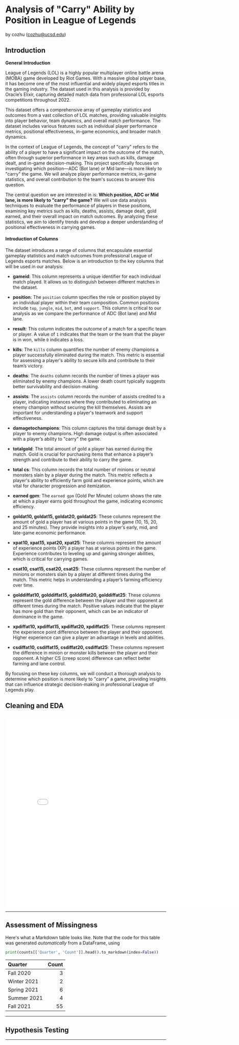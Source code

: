 # Analysis of "Carry" Ability by Position in League of Legends

by cozhu (cozhu@ucsd.edu)


## Introduction

**General Introduction**

League of Legends (LOL) is a highly popular multiplayer online battle arena (MOBA) game developed by Riot Games. With a massive global player base, it has become one of the most influential and widely played esports titles in the gaming industry. The dataset used in this analysis is provided by Oracle’s Elixir, capturing detailed match data from professional LOL esports competitions throughout 2022.

This dataset offers a comprehensive array of gameplay statistics and outcomes from a vast collection of LOL matches, providing valuable insights into player behavior, team dynamics, and overall match performance. The dataset includes various features such as individual player performance metrics, positional effectiveness, in-game economics, and broader match dynamics.

In the context of League of Legends, the concept of "carry" refers to the ability of a player to have a significant impact on the outcome of the match, often through superior performance in key areas such as kills, damage dealt, and in-game decision-making. This project specifically focuses on investigating which position—ADC (Bot lane) or Mid lane—is more likely to "carry" the game. We will analyze player performance metrics, in-game statistics, and overall contribution to the team's success to answer this question.

The central question we are interested in is: **Which position, ADC or Mid lane, is more likely to "carry" the game?** We will use data analysis techniques to evaluate the performance of players in these positions, examining key metrics such as kills, deaths, assists, damage dealt, gold earned, and their overall impact on match outcomes. By analyzing these statistics, we aim to identify trends and develop a deeper understanding of positional effectiveness in carrying games.

#### Introduction of Columns

The dataset introduces a range of columns that encapsulate essential gameplay statistics and match outcomes from professional League of Legends esports matches. Below is an introduction to the key columns that will be used in our analysis:

- **gameid**: This column represents a unique identifier for each individual match played. It allows us to distinguish between different matches in the dataset.
  
- **position**: The `position` column specifies the role or position played by an individual player within their team composition. Common positions include `top`, `jungle`, `mid`, `bot`, and `support`. This column is critical to our analysis as we compare the performance of ADC (Bot lane) and Mid lane.

- **result**: This column indicates the outcome of a match for a specific team or player. A value of `1` indicates that the team or the team that the player is in won, while `0` indicates a loss.

- **kills**: The `kills` column quantifies the number of enemy champions a player successfully eliminated during the match. This metric is essential for assessing a player's ability to secure kills and contribute to their team’s victory.

- **deaths**: The `deaths` column records the number of times a player was eliminated by enemy champions. A lower death count typically suggests better survivability and decision-making.

- **assists**: The `assists` column records the number of assists credited to a player, indicating instances where they contributed to eliminating an enemy champion without securing the kill themselves. Assists are important for understanding a player's teamwork and support effectiveness.

- **damagetochampions**: This column captures the total damage dealt by a player to enemy champions. High damage output is often associated with a player’s ability to "carry" the game.

- **totalgold**: The total amount of gold a player has earned during the match. Gold is crucial for purchasing items that enhance a player’s strength and contribute to their ability to carry the game.

- **total cs**: This column records the total number of minions or neutral monsters slain by a player during the match. This metric reflects a player's ability to efficiently farm gold and experience points, which are vital for character progression and itemization.

- **earned gpm**: The `earned gpm` (Gold Per Minute) column shows the rate at which a player earns gold throughout the game, indicating economic efficiency.

- **goldat10, goldat15, goldat20, goldat25**: These columns represent the amount of gold a player has at various points in the game (10, 15, 20, and 25 minutes). They provide insights into a player’s early, mid, and late-game economic performance.

- **xpat10, xpat15, xpat20, xpat25**: These columns represent the amount of experience points (XP) a player has at various points in the game. Experience contributes to leveling up and gaining stronger abilities, which is critical for carrying games.

- **csat10, csat15, csat20, csat25**: These columns represent the number of minions or monsters slain by a player at different times during the match. This metric helps in understanding a player’s farming efficiency over time.

- **golddiffat10, golddiffat15, golddiffat20, golddiffat25**: These columns represent the gold difference between the player and their opponent at different times during the match. Positive values indicate that the player has more gold than their opponent, which can be an indicator of dominance in the game.

- **xpdiffat10, xpdiffat15, xpdiffat20, xpdiffat25**: These columns represent the experience point difference between the player and their opponent. Higher experience can give a player an advantage in levels and abilities.

- **csdiffat10, csdiffat15, csdiffat20, csdiffat25**: These columns represent the difference in minion or monster kills between the player and their opponent. A higher CS (creep score) difference can reflect better farming and lane control.

By focusing on these key columns, we will conduct a thorough analysis to determine which position is more likely to "carry" a game, providing insights that can influence strategic decision-making in professional League of Legends play.

## Cleaning and EDA

<iframe src="assets/10-80-enrollment.html" width=800 height=600 frameBorder=0></iframe>

---

## Assessment of Missingness

Here's what a Markdown table looks like. Note that the code for this table was generated _automatically_ from a DataFrame, using

```py
print(counts[['Quarter', 'Count']].head().to_markdown(index=False))
```

| Quarter     |   Count |
|:------------|--------:|
| Fall 2020   |       3 |
| Winter 2021 |       2 |
| Spring 2021 |       6 |
| Summer 2021 |       4 |
| Fall 2021   |      55 |

---

## Hypothesis Testing


---